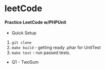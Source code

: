 leetCode
===
#### Practice LeetCode w/PHPUnit

* Quick Setup
1. `git clone`
2. `make build` - getting ready .phar for UnitTest
3. `make test` - run passed tests.

* Q1 - TwoSum
